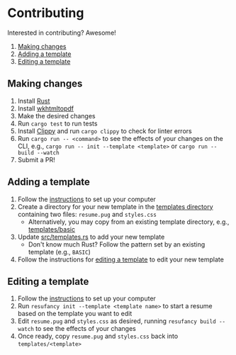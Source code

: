 # Contributing

Interested in contributing? Awesome!

1. [Making changes](#making-changes)
1. [Adding a template](#adding-a-template)
1. [Editing a template](#editing-a-template)

## Making changes

1. Install [Rust](https://www.rust-lang.org/tools/install)
1. Install [wkhtmltopdf](./README.md#wkhtmltopdf)
1. Make the desired changes
1. Run `cargo test` to run tests
1. Install [Clippy](https://github.com/rust-lang/rust-clippy) and run `cargo clippy` to check for linter errors
1. Run `cargo run -- <command>` to see the effects of your changes on the CLI, e.g., `cargo run -- init --template <template>` or `cargo run -- build --watch`
1. Submit a PR!

## Adding a template

1. Follow the [instructions](#making-changes) to set up your computer
1. Create a directory for your new template in the [templates directory](./templates) containing two files: `resume.pug` and `styles.css`
    * Alternatively, you may copy from an existing template directory, e.g., [templates/basic](./templates/basic)
1. Update [src/templates.rs](./src/templates.rs) to add your new template
    * Don't know much Rust? Follow the pattern set by an existing template (e.g., `BASIC`)
1. Follow the instructions for [editing a template](#editing-a-template) to edit your new template

## Editing a template

1. Follow the [instructions](#making-changes) to set up your computer
1. Run `resufancy init --template <template name>` to start a resume based on the template you want to edit
1. Edit `resume.pug` and `styles.css` as desired, running `resufancy build --watch` to see the effects of your changes
1. Once ready, copy `resume.pug` and `styles.css` back into `templates/<template>`
